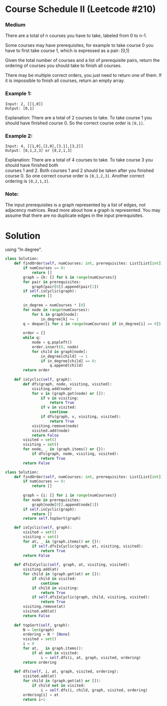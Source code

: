 Course Schedule II (Leetcode #210)
===============================
### Medium
There are a total of n courses you have to take, labeled from 0 to n-1.

Some courses may have prerequisites, for example to take course 0 you have to first take course 1, which is expressed as a pair: [0,1]

Given the total number of courses and a list of prerequisite pairs, return the ordering of courses you should take to finish all courses.

There may be multiple correct orders, you just need to return one of them. If it is impossible to finish all courses, return an empty array.

### Example 1:
```
Input: 2, [[1,0]] 
Output: [0,1]
```
Explanation:
There are a total of 2 courses to take. To take course 1 you should have finished course 0. So the correct course order is `[0,1]`.

### Example 2:
```
Input: 4, [[1,0],[2,0],[3,1],[3,2]]
Output: [0,1,2,3] or [0,2,1,3]
```
Explanation:
There are a total of 4 courses to take. To take course 3 you should have finished both     
courses 1 and 2. Both courses 1 and 2 should be taken after you finished course 0.
So one correct course order is `[0,1,2,3]`. Another correct ordering is `[0,2,1,3]`.

### Note:

The input prerequisites is a graph represented by a list of edges, not adjacency matrices. Read more about how a graph is represented.
You may assume that there are no duplicate edges in the input prerequisites.

Solution
========
using "In degree".

```python
class Solution:
    def findOrder(self, numCourses: int, prerequisites: List[List[int]]) -> List[int]:
        if numCourses == 0:
            return []
        graph = {k: [] for k in range(numCourses)}
        for pair in prerequisites:
            graph[pair[0]].append(pair[1])
        if self.isCyclic(graph):
            return []
        
        in_degree = numCourses * [0]
        for node in range(numCourses):
            for k in graph[node]:
                in_degree[k] += 1
        q = deque([i for i in range(numCourses) if in_degree[i] == 0])
        
        order = []
        while q:
            node = q.popleft()
            order.insert(0, node)
            for child in graph[node]:
                in_degree[child] -= 1
                if in_degree[child] == 0:
                    q.append(child)
        return order
    
    def isCyclic(self, graph):
        def dfs(graph, node, visiting, visited):
            visiting.add(node)
            for v in (graph.get(node) or []):
                if v in visiting:
                    return True
                if v in visited:
                    continue
                if dfs(graph, v, visiting, visited):
                    return True
            visiting.remove(node)
            visited.add(node)
            return False
        visited = set()
        visiting = set()
        for node, _ in (graph.items() or {}):
            if dfs(graph, node, visiting, visited):
                return True
        return False
```
```python
class Solution:
    def findOrder(self, numCourses: int, prerequisites: List[List[int]]) -> List[int]:
        if numCourses == 0:
            return []
        
        graph = {i: [] for i in range(numCourses)}
        for node in prerequisites:
            graph[node[0]].append(node[1])
        if self.isCyclic(graph):
            return []
        return self.topSort(graph)

    def isCyclic(self, graph):
        visited = set()
        visiting = set()
        for at, _ in (graph.items() or {}):
            if self.dfsIsCyclic(graph, at, visiting, visited):
                return True 
        return False
        
    def dfsIsCyclic(self, graph, at, visiting, visited):
        visiting.add(at)
        for child in (graph.get(at) or []):
            if child in visited:
                continue
            if child in visiting:
                return True
            if self.dfsIsCyclic(graph, child, visiting, visited):
                return True
        visiting.remove(at)
        visited.add(at)
        return False
    
    def topSort(self, graph):
        N = len(graph)
        ordering = N * [None]
        visited = set()
        i = 0
        for at, _ in graph.items():
            if at not in visited:
                i = self.dfs(i, at, graph, visited, ordering)
        return ordering
    
    def dfs(self, i, at, graph, visited, ordering):
        visited.add(at)
        for child in (graph.get(at) or []):
            if child not in visited:
                i = self.dfs(i, child, graph, visited, ordering)
        ordering[i] = at
        return i+1
```
